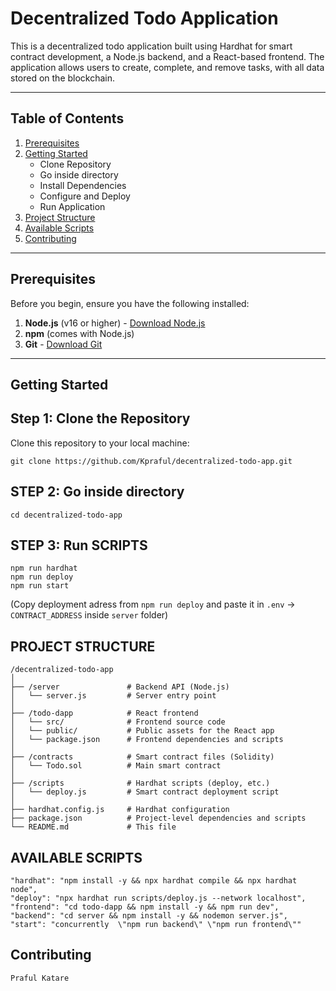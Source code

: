 # Decentralized Todo Application

This is a decentralized todo application built using Hardhat for smart contract development, a Node.js backend, and a React-based frontend. The application allows users to create, complete, and remove tasks, with all data stored on the blockchain.

---
## Table of Contents
1. [Prerequisites](#prerequisites)
2. [Getting Started](#getting-started)
   - Clone Repository
   - Go inside directory
   - Install Dependencies
   - Configure and Deploy
   - Run Application
3. [Project Structure](#project-structure)
4. [Available Scripts](#available-scripts)
5. [Contributing](#contributing)

---

## Prerequisites

Before you begin, ensure you have the following installed:

1. **Node.js** (v16 or higher) - [Download Node.js](https://nodejs.org/)
2. **npm** (comes with Node.js)
3. **Git** - [Download Git](https://git-scm.com/)

---

## Getting Started

## Step 1: Clone the Repository

Clone this repository to your local machine:

    git clone https://github.com/Kpraful/decentralized-todo-app.git
 

## STEP 2: Go inside directory

    cd decentralized-todo-app

## STEP 3: Run SCRIPTS
    npm run hardhat
    npm run deploy 
    npm run start 

(Copy deployment adress from `npm run deploy`  and paste it in `.env` -> `CONTRACT_ADDRESS` inside `server` folder)

## PROJECT STRUCTURE

    /decentralized-todo-app
    │
    ├── /server               # Backend API (Node.js)
    │   └── server.js         # Server entry point
    │
    ├── /todo-dapp            # React frontend
    │   └── src/              # Frontend source code
    │   └── public/           # Public assets for the React app
    │   └── package.json      # Frontend dependencies and scripts
    │
    ├── /contracts            # Smart contract files (Solidity)
    │   └── Todo.sol          # Main smart contract
    │
    ├── /scripts              # Hardhat scripts (deploy, etc.)
    │   └── deploy.js         # Smart contract deployment script
    │
    ├── hardhat.config.js     # Hardhat configuration
    ├── package.json          # Project-level dependencies and scripts
    └── README.md             # This file

## AVAILABLE SCRIPTS
    "hardhat": "npm install -y && npx hardhat compile && npx hardhat node",
    "deploy": "npx hardhat run scripts/deploy.js --network localhost",
    "frontend": "cd todo-dapp && npm install -y && npm run dev",
    "backend": "cd server && npm install -y && nodemon server.js",
    "start": "concurrently  \"npm run backend\" \"npm run frontend\""


## Contributing

    Praful Katare
